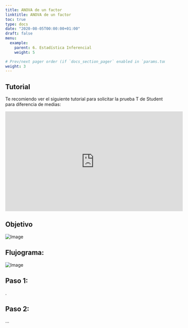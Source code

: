 ```yaml
---
title: ANOVA de un factor
linktitle: ANOVA de un factor
toc: true
type: docs
date: "2020-08-05T00:00:00+01:00"
draft: false
menu:
  example:
    parent: 6. Estadística Inferencial
    weight: 5

# Prev/next pager order (if `docs_section_pager` enabled in `params.toml`)
weight: 3
---
```


## Tutorial

Te recomiendo ver el siguiente tutorial para solicitar la prueba T de Student para diferencia de medias:

<iframe width="560" height="315" src="https://www.youtube.com/embed/YPTi65ub7K8" frameborder="0" allow="accelerometer; autoplay; encrypted-media; gyroscope; picture-in-picture" allowfullscreen></iframe>

## Objetivo
![Image](/cursos/6-4-1.jpg)

## Flujograma:
![Image](/cursos/6-4-2.jpg)

## Paso 1: 
.


## Paso 2:

...